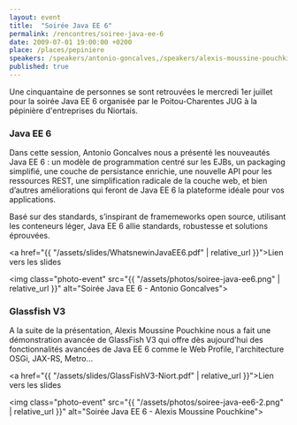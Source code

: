 ```yaml
---
layout: event
title:  "Soirée Java EE 6"
permalink: /rencontres/soiree-java-ee-6
date: 2009-07-01 19:00:00 +0200
place: /places/pepiniere
speakers: /speakers/antonio-goncalves,/speakers/alexis-moussine-pouchkine
published: true
---
```


Une cinquantaine de personnes se sont retrouvées le mercredi 1er juillet pour la soirée Java EE 6 organisée par le Poitou-Charentes JUG à la pépinière d'entreprises du Niortais.

### Java EE 6
Dans cette session, Antonio Goncalves nous a présenté les nouveautés Java EE 6 : un modèle de programmation centré sur les EJBs, un packaging simplifié, une couche de persistance enrichie, une nouvelle API pour les ressources REST, une simplification radicale de la couche web, et bien d’autres améliorations qui feront de Java EE 6 la plateforme idéale pour vos applications.

Basé sur des standards, s’inspirant de framemeworks open source, utilisant les conteneurs léger, Java EE 6 allie standards, robustesse et solutions éprouvées.

<a href="{{ "/assets/slides/WhatsnewinJavaEE6.pdf" | relative_url }}">Lien vers les slides</a>

<img class="photo-event" src="{{ "/assets/photos/soiree-java-ee6.png" | relative_url }}" alt="Soirée Java EE 6 - Antonio Goncalves">

### Glassfish V3

A la suite de la présentation, Alexis Moussine Pouchkine nous a fait une démonstration avancée de GlassFish V3 qui offre dès aujourd'hui des fonctionnalités avancées de Java EE 6 comme le Web Profile, l'architecture OSGi, JAX-RS, Metro…

<a href="{{ "/assets/slides/GlassFishV3-Niort.pdf" | relative_url }}">Lien vers les slides</a>

<img class="photo-event" src="{{ "/assets/photos/soiree-java-ee6-2.png" | relative_url }}" alt="Soirée Java EE 6 - Alexis Moussine Pouchkine">